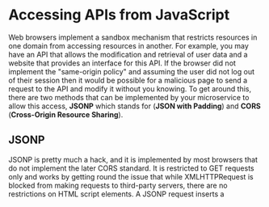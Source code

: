 # Accessing APIs from JavaScript
Web browsers implement a sandbox mechanism that restricts resources in one domain from accessing resources in another. For
example, you may have an API that allows the modification and retrieval of user data and a website that provides an interface
for this API. If the browser did not implement the "same-origin policy" and assuming the user did not log out of their session
then it would be possible for a malicious page to send a request to the API and modify it without you knowing.
To get around this, there are two methods that can be implemented by your microservice to allow this access, **JSONP** which
stands for (**JSON with Padding**) and **CORS** (**Cross-Origin Resource Sharing**).

## JSONP
JSONP is pretty much a hack, and it is implemented by most browsers that do not implement the later CORS standard. It is
restricted to GET requests only and works by getting round the issue that while XMLHTTPRequest is blocked from making
requests to third-party servers, there are no restrictions on HTML script elements.
A JSONP request inserts a <script src="..."> element into the browsers DOM with the API's URI as the src target. This
component returns a function call with the JSON data as a parameter, and when this loads, the function executes passing the
data to the callback.
JavaScript callback is defined in the code:
```javascript
function success(data) {
    alert(data.message);
}
```

This is the response from the API call:
```
    success({"({"message":"":"Hello World"})"})
```
To denote a request for data to be returned as JSONP, generally the `callback=functionName` parameter is added to the URI, in
our example this would be `/helloworld?callback=success`. Implementing this is particularly straightforward let's take a look
at our simple Go helloworld example and see how we can modify this to implement JSONP.
One thing to note is the Content-Type header that we are returning. We are no longer returning application/json as we are
not returning JSON we are actually returning JavaScript so we must set the Content-Type header accordingly:
```
    Content-Type: application/javascript
```
Request:
```
    GET /helloworld?callback=hello
```
Response:
```
    hello({"message":"Hello World"})
```

## CORS
CORS is a W3C proposal to standardize cross-origin requests from the browser. It works by the browsers built in HTTP client
making an OPTIONS request to a URI before the real request.
If the server at the other end returns a header that contains the origin of the domain from which the script is being loaded, then
the browser will trust the server and will allow a cross-site request to be made:
```
   Access-Control-Allow-Origin: origin.com
```
Implementing this in Go is quite straightforward and we could create a middleware to globally manage this for us.